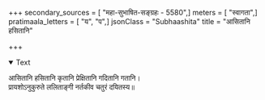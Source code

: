 +++
secondary_sources = [ "महा-सुभाषित-सङ्ग्रहः - 5580",]
meters = [ "स्वागता",]
pratimaala_letters = [ "य", "प",]
jsonClass = "Subhaashita"
title = "आसितानि हसितानि"

+++

<details open><summary>Text</summary>

आसितानि हसितानि कृतानि प्रेक्षितानि गदितानि गतानि।  
प्रायशोऽनुकुरुते ललिताङ्गी नर्तकीव चतुरं दयितस्य॥
</details>
